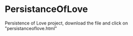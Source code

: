 # PersistanceOfLove
Persistence of Love project, download the file and click on "persistanceoflove.html"
